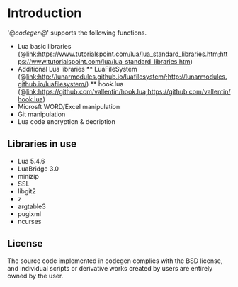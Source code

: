 # Introduction

'@<i>codegen@</i>' supports the following functions.

* Lua basic libraries (@<link:https://www.tutorialspoint.com/lua/lua_standard_libraries.htm;https://www.tutorialspoint.com/lua/lua_standard_libraries.htm>)
* Additional Lua libraries
** LuaFileSystem (@<link:http://lunarmodules.github.io/luafilesystem/;http://lunarmodules.github.io/luafilesystem/>)
** hook.lua (@<link:https://github.com/vallentin/hook.lua;https://github.com/vallentin/hook.lua>)
* Microsft WORD/Excel manipulation
* Git manipulation
* Lua code encryption & decription

 
## Libraries in use

* Lua 5.4.6
* LuaBridge 3.0
* minizip
* SSL
* libgit2
* z
* argtable3
* pugixml
* ncurses


 
## License

The source code implemented in codegen complies with the BSD license, \
and individual scripts or derivative works created by users are entirely owned by the user.

